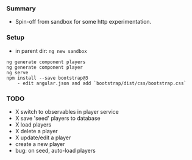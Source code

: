 ### Summary

- Spin-off from sandbox for some http experimentation.

### Setup

- in parent dir: `ng new sandbox`

```
ng generate component players
ng generate component player
ng serve
npm install --save bootstrap@3
    - edit angular.json and add `bootstrap/dist/css/bootstrap.css`
```

### TODO

- X switch to observables in player service
- X save 'seed' players to database
- X load players
- X delete a player
- X update/edit a player
- create a new player
- bug: on seed, auto-load players
